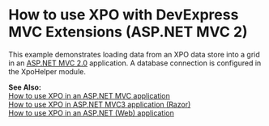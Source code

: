 # How to use XPO with DevExpress MVC Extensions (ASP.NET MVC 2)


<p>This example demonstrates loading data from an XPO data store into a grid in an <a href="http://www.asp.net/mvc"><u>ASP.NET MVC 2.0</u></a> application. A database connection is configured in the XpoHelper module.</p><p><strong>See Also:</strong><strong><br />
</strong><a href="https://www.devexpress.com/Support/Center/p/K18525">How to use XPO in an ASP.NET MVC application</a><br />
<a href="https://www.devexpress.com/Support/Center/p/E3434">How to use XPO in ASP.NET MVC3 application (Razor)</a><br />
<a href="https://www.devexpress.com/Support/Center/p/K18061">How to use XPO in an ASP.NET (Web) application</a></p>

<br/>


